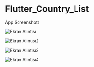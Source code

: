 # Flutter_Country_List

App Screenshots

![Ekran Alıntısı](https://user-images.githubusercontent.com/25149142/120121533-b5966480-c1ac-11eb-9501-9c5fd93bb308.PNG)

![Ekran Alıntısı2](https://user-images.githubusercontent.com/25149142/120121538-bb8c4580-c1ac-11eb-8636-6b7cd0f36115.PNG)

![Ekran Alıntısı3](https://user-images.githubusercontent.com/25149142/120121539-bdee9f80-c1ac-11eb-8e9c-0c64da616877.PNG)

![Ekran Alıntısı4](https://user-images.githubusercontent.com/25149142/120121543-c0e99000-c1ac-11eb-8321-625edeb46edf.PNG)
